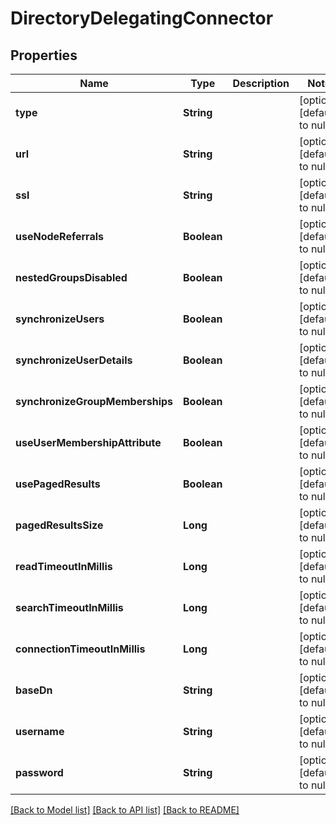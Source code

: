 # DirectoryDelegatingConnector
## Properties

| Name | Type | Description | Notes |
|------------ | ------------- | ------------- | -------------|
| **type** | **String** |  | [optional] [default to null] |
| **url** | **String** |  | [optional] [default to null] |
| **ssl** | **String** |  | [optional] [default to null] |
| **useNodeReferrals** | **Boolean** |  | [optional] [default to null] |
| **nestedGroupsDisabled** | **Boolean** |  | [optional] [default to null] |
| **synchronizeUsers** | **Boolean** |  | [optional] [default to null] |
| **synchronizeUserDetails** | **Boolean** |  | [optional] [default to null] |
| **synchronizeGroupMemberships** | **Boolean** |  | [optional] [default to null] |
| **useUserMembershipAttribute** | **Boolean** |  | [optional] [default to null] |
| **usePagedResults** | **Boolean** |  | [optional] [default to null] |
| **pagedResultsSize** | **Long** |  | [optional] [default to null] |
| **readTimeoutInMillis** | **Long** |  | [optional] [default to null] |
| **searchTimeoutInMillis** | **Long** |  | [optional] [default to null] |
| **connectionTimeoutInMillis** | **Long** |  | [optional] [default to null] |
| **baseDn** | **String** |  | [optional] [default to null] |
| **username** | **String** |  | [optional] [default to null] |
| **password** | **String** |  | [optional] [default to null] |

[[Back to Model list]](../README.md#documentation-for-models) [[Back to API list]](../README.md#documentation-for-api-endpoints) [[Back to README]](../README.md)

